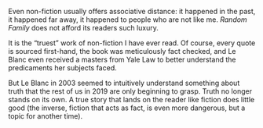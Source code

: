 Even non-fiction usually offers associative distance: it happened in the past, it happened far away, it happened to people who are not like me. *Random Family* does not afford its readers such luxury. 

It is the “truest” work of non-fiction I have ever read. Of course, every quote is sourced first-hand, the book was meticulously fact checked, and Le Blanc even received a masters from Yale Law to better understand the predicaments her subjects faced.

But Le Blanc in 2003 seemed to intuitively understand something about truth that the rest of us in 2019 are only beginning to grasp. Truth no longer stands on its own. A true story that lands on the reader like fiction does little good (the inverse, fiction that acts as fact, is even more dangerous, but a topic for another time).